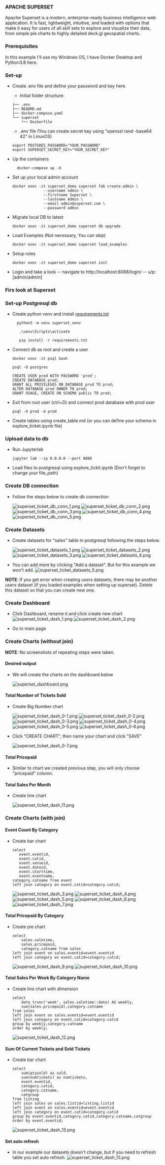 ### APACHE SUPERSET 

Apache Superset is a modern, enterprise-ready business intelligence web application. It is fast, lightweight, intuitive,
and loaded with options that make it easy for users of all skill sets to explore and visualize their data, from simple 
pie charts to highly detailed deck.gl geospatial charts.

### Prerequisites

In this example I'll use my Windows OS, I have Docker Desktop and Python3.8 here.




### Set-up 

- Create .env file and define your password and key here. 
  - Initial folder structure:
  ```
  ├── .env
  ├── README.md
  ├── docker-compose.yaml
  └── superset
      └── Dockerfile
  ```
  - .env file (You can create secret key using "openssl rand -base64 42" in LinuxOS)
  ```
  export POSTGRES_PASSWORD="YOUR_PASSWORD"
  export SUPERSET_SECRET_KEY="YOUR_SECRET_KEY"
  ```

- Up the containers

  ```shell
    docker-compose up -d
  ```

- Set up your local admin account

    ```shell
    docker exec -it superset_demo superset fab create-admin \
                  --username admin \
                  --firstname Superset \
                  --lastname Admin \
                  --email admin@superset.com \
                  --password admin
    ```

- Migrate local DB to latest

    ```shell
    docker exec -it superset_demo superset db upgrade
    ```

- Load Examples (Not necessary, You can skip)

    ```shell
    docker exec -it superset_demo superset load_examples
    ```

- Setup roles

    ```shell
    docker exec -it superset_demo superset init
    ```

- Login and take a look -- navigate to http://localhost:8088/login/ -- u/p: [admin/admin]

### Firs look at Superset 

### Set-up Postgresql db

- Create python venv and install [requirements.txt](./requirements.txt) 

  ```shell
    python3 -m venv superset_venv
  ```
  ```shell
     .\venv\Scripts\activate
  ```
  ```shell
     pip install -r requirements.txt
  ```

- Connect db as root and create a user

  ```shell
  docker exec -it psql bash
  ```
  ```shell
  psql -U postgres
  ```
  ```
  CREATE USER prod WITH PASSWORD 'prod';
  CREATE DATABASE prod;
  GRANT ALL PRIVILEGES ON DATABASE prod TO prod;
  ALTER DATABASE prod OWNER TO prod;
  GRANT USAGE, CREATE ON SCHEMA public TO prod;
  ```
- Exit from root user (ctrl+D) and connect prod database with prod user
  ```shell
  psql -U prod -d prod
  ```
- Create tables using create_table.md (or you can define your schema in explore_ticket.ipynb file)

### Upload data to db
- Run Jupyterlab 
  ```shell
  jupyter lab --ip 0.0.0.0 --port 8888
  ```
- Load files to postgresql using explore_tickit.ipynb (Don't forget to change your file_path)

### Create DB connection

- Follow the steps below to create db connection

  ![superset_ticket_db_conn_1.png](./images/superset_ticket_db_conn_1.png) 
  ![superset_ticket_db_conn_2.png](./images/superset_ticket_db_conn_2.png)
  ![superset_ticket_db_conn_3.png](./images/superset_ticket_db_conn_3.png)
  ![superset_ticket_db_conn_4.png](./images/superset_ticket_db_conn_4.png)
  ![superset_ticket_db_conn_5.png](./images/superset_ticket_db_conn_5.png)

### Create Datasets

- Create datasets for "sales" table in postgresql following the steps below.

  ![superset_ticket_datasets_1.png](./images/superset_ticket_datasets_1.png)
  ![superset_ticket_datasets_2.png](./images/superset_ticket_datasets_2.png)
  ![superset_ticket_datasets_3.png](./images/superset_ticket_datasets_3.png)
  ![superset_ticket_datasets_4.png](./images/superset_ticket_datasets_4.png)

- You can add more by clicking "Add a dataset". But for this example we won't add.
  ![superset_ticket_datasets_5.png](./images/superset_ticket_datasets_5.png)

**NOTE**:
If you get error when creating users datasets, there may be another users dataset (if you loaded examples when setting up superset). 
Delete this dataset so that you can create new one.

### Create Dashboard

- Click Dashboard, rename it and click create new chart
![superset_ticket_dash_1.png](./images/superset_ticket_dash_1.png)
![superset_ticket_dash_2.png](./images/superset_ticket_dash_2.png)

- Go to main page 

### Create Charts (without join)

**NOTE**: No screenshots of repeating steps were taken.

#### Desired output 

- We will create the charts on the dashboard below

  ![superset_dashboard.png](./images/superset_dashboard.png)

#### Total Number of Tickets Sold
- Create Big Number chart

  ![superset_ticket_dash_0-1.png](./images/superset_ticket_dash_0-1.png)
  ![superset_ticket_dash_0-2.png](./images/superset_ticket_dash_0-2.png)
  ![superset_ticket_dash_0-3.png](./images/superset_ticket_dash_0-3.png)
  ![superset_ticket_dash_0-4.png](./images/superset_ticket_dash_0-4.png)
  ![superset_ticket_dash_0-5.png](./images/superset_ticket_dash_0-5.png)
  ![superset_ticket_dash_0-6.png](./images/superset_ticket_dash_0-6.png)

- Click "CREATE CHART", then name your chart and click "SAVE"

  ![superset_ticket_dash_0-7.png](./images/superset_ticket_dash_0-7.png)

#### Total Pricepaid

- Similar to chart we created previous step, you will only choose 
"pricepaid" column.

#### Total Sales Per Month

- Create line chart

  ![superset_ticket_dash_11.png](./images/superset_ticket_dash_11.png)


### Create Charts (with join)

#### Event Count By Category

- Create bar chart
   ```commandline
  select 
      event.eventid,
      event.catid,
      event.venueid,
      event.dateid,
      event.starttime,
      event.eventname,
  category.catname from event 
  left join category on event.catid=category.catid;
  ```
  ![superset_ticket_dash_3.png](./images/superset_ticket_dash_3.png)
  ![superset_ticket_dash_4.png](./images/superset_ticket_dash_4.png)
  ![superset_ticket_dash_5.png](./images/superset_ticket_dash_5.png)
  ![superset_ticket_dash_6.png](./images/superset_ticket_dash_6.png)
  ![superset_ticket_dash_7.png](./images/superset_ticket_dash_7.png)

#### Total Pricepaid By Category 
- Create pie chart
  ```commandline
  select 
      sales.saletime,
      sales.pricepaid,
      category.catname from sales
  left join event on sales.eventid=event.eventid 
  left join category on event.catid=category.catid;
  ```
  ![superset_ticket_dash_9.png](./images/superset_ticket_dash_9.png)
  ![superset_ticket_dash_10.png](./images/superset_ticket_dash_10.png)

#### Total Sales Per Week By Category Name

- Create line chart with dimension
  ```commandline
  select 
      date_trunc('week', sales.saletime::date) AS weekly,
      sum(sales.pricepaid),category.catname 
  from sales
  left join event on sales.eventid=event.eventid 
  left join category on event.catid=category.catid
  group by weekly,category.catname
  order by weekly;
  ```
  ![superset_ticket_dash_12.png](./images/superset_ticket_dash_12.png)


#### Sum Of Current Tickets and Sold Tickets
- Create bar chart 
  ```commandline
  select 
      sum(qtysold) as sold,
      sum(numtickets) as numtickets,
      event.eventid,
      category.catid,
      category.catname,
      catgroup 
  from listing
  left join sales on sales.listid=listing.listid
  left join event on sales.eventid=event.eventid
  left join category on event.catid=category.catid
  group by event.eventid,category.catid,category.catname,catgroup
  order by event.eventid;
  ```
  ![superset_ticket_dash_13.png](./images/superset_ticket_dash_13.png)

#### Set auto refresh
- In our example our datasets doesn't change, but if you need to refresh table you set auto refresh.
![superset_ticket_dash_13.png](./images/superset_ticket_dash_13.png)